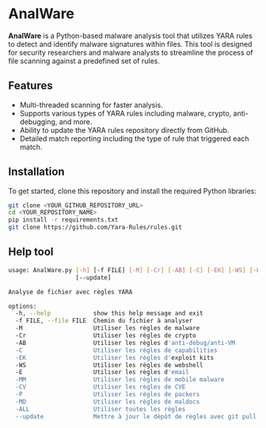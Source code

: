# AnalWare

**AnalWare** is a Python-based malware analysis tool that utilizes YARA rules to detect and identify malware signatures within files. This tool is designed for security researchers and malware analysts to streamline the process of file scanning against a predefined set of rules.

## Features

- Multi-threaded scanning for faster analysis.
- Supports various types of YARA rules including malware, crypto, anti-debugging, and more.
- Ability to update the YARA rules repository directly from GitHub.
- Detailed match reporting including the type of rule that triggered each match.

## Installation

To get started, clone this repository and install the required Python libraries:

```bash
git clone <YOUR_GITHUB_REPOSITORY_URL>
cd <YOUR_REPOSITORY_NAME>
pip install -r requirements.txt
git clone https://github.com/Yara-Rules/rules.git
```

## Help tool

```bash
usage: AnalWare.py [-h] [-f FILE] [-M] [-Cr] [-AB] [-C] [-EK] [-WS] [-E] [-MM] [-CV] [-P] [-MD] [-ALL]
                   [--update]

Analyse de fichier avec règles YARA

options:
  -h, --help            show this help message and exit
  -f FILE, --file FILE  Chemin du fichier à analyser
  -M                    Utiliser les règles de malware
  -Cr                   Utiliser les règles de crypto
  -AB                   Utiliser les règles d'anti-debug/anti-VM
  -C                    Utiliser les règles de capabilities
  -EK                   Utiliser les règles d'exploit kits
  -WS                   Utiliser les règles de webshell
  -E                    Utiliser les règles d'email
  -MM                   Utiliser les règles de mobile malware
  -CV                   Utiliser les règles de CVE
  -P                    Utiliser les règles de packers
  -MD                   Utiliser les règles de maldocs
  -ALL                  Utiliser toutes les règles
  --update              Mettre à jour le dépôt de règles avec git pull
```

